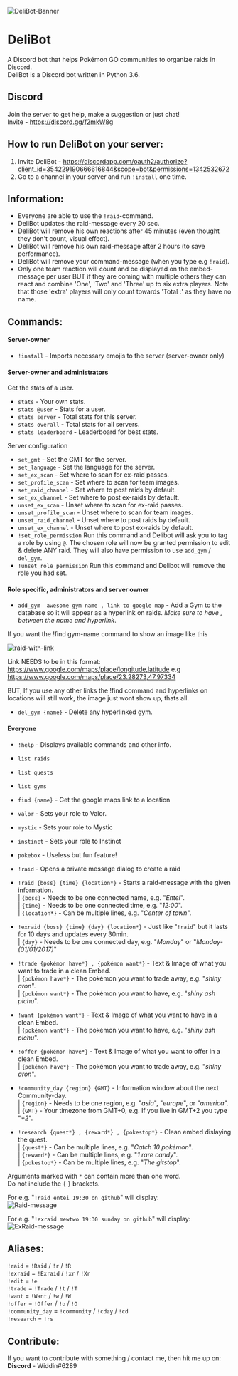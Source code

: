 

![DeliBot-Banner](https://github.com/OfficialWiddin/DeliBot/blob/master/images/DBanner.png)

# DeliBot
A Discord bot that helps Pokémon GO communities to organize raids in Discord.  
DeliBot is a Discord bot written in Python 3.6.

## Discord
Join the server to get help, make a suggestion or just chat!  
Invite - https://discord.gg/f2mkW8g  

## How to run DeliBot on your server:
1. Invite DeliBot - https://discordapp.com/oauth2/authorize?client_id=354229190666616844&scope=bot&permissions=1342532672
2. Go to a channel in your server and run `!install` one time.


## Information:
- Everyone are able to use the ``!raid``-command.  
- DeliBot updates the raid-message every 20 sec.
- DeliBot will remove his own reactions after 45 minutes (even thought they don't count, visual effect).
- DeliBot will remove his own raid-message after 2 hours (to save performance).
- DeliBot will remove your command-message (when you type e.g `!raid`).
- Only one team reaction will count and be displayed on the embed-message per user BUT if they are coming with multiple others they can react and combine 'One', 'Two' and 'Three' up to six extra players. Note that those 'extra' players will only count towards 'Total :' as they have no name.



## Commands:
#### Server-owner 
- `!install` - Imports necessary emojis to the server (server-owner only) 

#### Server-owner and administrators

Get the stats of a user.
- `stats` - Your own stats.
- `stats @user` - Stats for a user.
- `stats server` - Total stats for this server.
- `stats overall` - Total stats for all servers.
- `stats leaderboard` - Leaderboard for best stats.

Server configuration
- `set_gmt` - Set the GMT for the server.
- `set_language` - Set the language for the server.
- `set_ex_scan` - Set where to scan for ex-raid passes.
- `set_profile_scan` - Set where to scan for team images.
- `set_raid_channel` - Set where to post raids by default.
- `set_ex_channel` - Set where to post ex-raids by default.
- `unset_ex_scan` - Unset where to scan for ex-raid passes.
- `unset_profile_scan` - Unset where to scan for team images.
- `unset_raid_channel` - Unset where to post raids by default.
- `unset_ex_channel` - Unset where to post ex-raids by default.
- `!set_role_permission` Run this command and Delibot will ask you to tag a role by using `@`. The chosen role will now be granted permission to edit & delete ANY raid. They will also have permission to use `add_gym` / `del_gym`. 
- `!unset_role_permission` Run this command and Delibot will remove the role you had set.

#### Role specific, administrators and server owner
- `add_gym  awesome gym name , link to google map` - Add a Gym to the database so it will appear as a hyperlink on raids.
*Make sure to have , between the name and hyperlink*.

If you want the !find gym-name command to show an image like this 

![raid-with-link](https://cdn.discordapp.com/attachments/416342787240230917/488314774292135937/unknown.png)


Link NEEDS to be in this format: https://www.google.com/maps/place/longitude,latitude
e.g https://www.google.com/maps/place/23.28273,47.97334

BUT, If you use any other links the !find command and hyperlinks on locations will still work, the image just wont show up, thats all.
- `del_gym {name}` - Delete any hyperlinked gym.


#### Everyone
- `!help` - Displays available commands and other info.  
- `list raids`
- `list quests`
- `list gyms`
- `find {name}` - Get the google maps link to a location
- `valor` - Sets your role to Valor.
- `mystic` - Sets your role to Mystic
- `instinct` - Sets your role to Instinct
- `pokebox` - Useless but fun feature!
- `!raid` - Opens a private message dialog to create a raid
- `!raid {boss} {time} {location*}` - Starts a raid-message with the given information.  
  | `{boss}` - Needs to be one connected name, e.g. "*Entei*".  
  | `{time}` - Needs to be one connected time, e.g. "*12:00*".  
  | `{location*}` - Can be multiple lines, e.g. "*Center of town*".  

- `!exraid {boss} {time} {day} {location*}` - Just like "`!raid`" but it lasts for 10 days and updates every 30min.  
  | `{day}` - Needs to be one connected day, e.g. "*Monday*" or "*Monday-(01/01/2017)*"  
    
- `!trade {pokémon have*} , {pokémon want*}` - Text & Image of what you want to trade in a clean Embed.  
  | `{pokémon have*}` - The pokémon you want to trade away, e.g. "*shiny aron*".  
  | `{pokémon want*}` - The pokémon you want to have, e.g. "*shiny ash pichu*".  

- `!want {pokémon want*}` - Text & Image of what you want to have in a clean Embed.  
  | `{pokémon want*}` - The pokémon you want to have, e.g. "*shiny ash pichu*".  

- `!offer {pokémon have*}` - Text & Image of what you want to offer in a clean Embed.  
  | `{pokémon have*}` - The pokémon you want to trade away, e.g. "*shiny aron*".  
  
- `!community_day {region} {GMT}` - Information window about the next Community-day.  
  | `{region}` - Needs to be one region, e.g. "*asia*", "*europe*", or "*america*".  
  | `{GMT}` - Your timezone from GMT+0, e.g. If you live in GMT+2 you type "*+2*".  
  
- `!research {quest*} , {reward*} , {pokestop*}` - Clean embed dislaying the quest.  
  | `{quest*}` - Can be multiple lines, e.g. "*Catch 10 pokémon*".  
  | `{reward*}` - Can be multiple lines, e.g. "*1 rare candy*".  
  | `{pokestop*}` - Can be multiple lines, e.g. "*The gitstop*".  

Arguments marked with `*` can contain more than one word.  
Do not include the `{` `}` brackets.

For e.g. "`!raid entei 19:30 on github`" will display:  
![Raid-message](https://github.com/OfficialWiddin/DeliBot/blob/master/images/Raid.PNG)


For e.g. "`!exraid mewtwo 19:30 sunday on github`" will display:  
![ExRaid-message](https://github.com/OfficialWiddin/DeliBot/blob/master/images/ExRaid.png)

## Aliases:
`!raid`   = `!Raid` / `!r` / `!R`  
`!exraid` = `!Exraid` / `!xr` / `!Xr`  
`!edit`   = `!e`  
`!trade`  = `!Trade` / `!t` / `!T`  
`!want`   = `!Want` / `!w` / `!W`  
`!offer`  = `!Offer` / `!o` / `!O`  
`!community_day` = `!community` / `!cday` / `!cd`  
`!research` = `!rs`  


## Contribute:
If you want to contribute with something / contact me, then hit me up on:  
**Discord** - Widdin#6289
